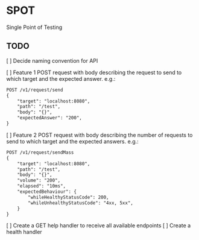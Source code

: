 # SPOT

Single Point of Testing

## TODO

[ ] Decide naming convention for API

[ ] Feature 1
POST request with body describing the request to send to which target and the expected answer.
e.g.:
```txt
POST /v1/request/send
{
    "target": "localhost:8080",
    "path": "/test",
    "body": "{}",
    "expectedAnswer": "200",
}
```

[ ] Feature 2
POST request with body describing the number of requests to send to which target and the expected answers.
e.g.:
```txt
POST /v1/request/sendMass
{
    "target": "localhost:8080",
    "path": "/test",
    "body": "{}",
    "volume": "200",
    "elapsed": "10ms",
    "expectedBehaviour": {
        "whileHealthyStatusCode": 200,
        "whileUnhealthyStatusCode": "4xx, 5xx",
    }
}
```

[ ] Create a GET help handler to receive all available endpoints
[ ] Create a health handler
